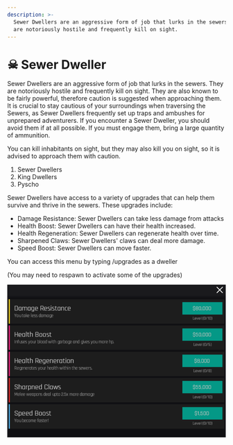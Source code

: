 ```yaml
---
description: >-
  Sewer Dwellers are an aggressive form of job that lurks in the sewers. They
  are notoriously hostile and frequently kill on sight.
---
```


# ☠ Sewer Dweller

Sewer Dwellers are an aggressive form of job that lurks in the sewers. They are notoriously hostile and frequently kill on sight. They are also known to be fairly powerful, therefore caution is suggested when approaching them. It is crucial to stay cautious of your surroundings when traversing the Sewers, as Sewer Dwellers frequently set up traps and ambushes for unprepared adventurers. If you encounter a Sewer Dweller, you should avoid them if at all possible. If you must engage them, bring a large quantity of ammunition.

You can kill inhabitants on sight, but they may also kill you on sight, so it is advised to approach them with caution.

1. Sewer Dwellers
2. King Dwellers
3. Pyscho

Sewer Dwellers have access to a variety of upgrades that can help them survive and thrive in the sewers. These upgrades include:

* Damage Resistance: Sewer Dwellers can take less damage from attacks
* Health Boost: Sewer Dwellers can have their health increased.
* Health Regeneration: Sewer Dwellers can regenerate health over time.
* Sharpened Claws: Sewer Dwellers' claws can deal more damage.
* Speed Boost: Sewer Dwellers can move faster.

You can access this menu by typing /upgrades as a dweller&#x20;

(You may need to respawn to activate some of  the upgrades)

![](<../../.gitbook/assets/image (1).png>)
